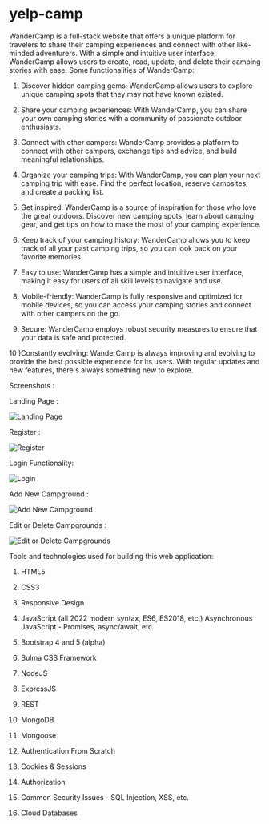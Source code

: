 # yelp-camp

WanderCamp is a full-stack website that offers a unique platform for travelers to share their camping experiences and connect with other like-minded adventurers. With a simple and intuitive user interface, WanderCamp allows users to create, read, update, and delete their camping stories with ease. Some functionalities of WanderCamp:

1) Discover hidden camping gems: WanderCamp allows users to explore unique camping spots that they may not have known existed.

2) Share your camping experiences: With WanderCamp, you can share your own camping stories with a community of passionate outdoor enthusiasts.

3) Connect with other campers: WanderCamp provides a platform to connect with other campers, exchange tips and advice, and build meaningful relationships.

4) Organize your camping trips: With WanderCamp, you can plan your next camping trip with ease. Find the perfect location, reserve campsites, and create a packing list.

5) Get inspired: WanderCamp is a source of inspiration for those who love the great outdoors. Discover new camping spots, learn about camping gear, and get tips on how to make the most of your camping experience.

6) Keep track of your camping history: WanderCamp allows you to keep track of all your past camping trips, so you can look back on your favorite memories.

7) Easy to use: WanderCamp has a simple and intuitive user interface, making it easy for users of all skill levels to navigate and use.

8) Mobile-friendly: WanderCamp is fully responsive and optimized for mobile devices, so you can access your camping stories and connect with other campers on the go.

9) Secure: WanderCamp employs robust security measures to ensure that your data is safe and protected.

10 )Constantly evolving: WanderCamp is always improving and evolving to provide the best possible experience for its users. With regular updates and new features, there's always something new to explore.


Screenshots : 

Landing Page : 

![Landing Page](https://user-images.githubusercontent.com/52581482/236548029-98cfdb43-ce17-4286-914e-bc59526cb78c.png)

Register : 

![Register](https://user-images.githubusercontent.com/52581482/236548353-1c5bb179-667b-4da4-ac8c-ec6171e008b8.png)

Login Functionality: 

![Login](https://user-images.githubusercontent.com/52581482/236548163-a0921aae-d98f-47af-b336-fa4fb6b2bdf0.png)

Add New Campground : 

![Add New Campground](https://user-images.githubusercontent.com/52581482/236548480-0ce0d08e-0c0b-46bb-bea4-2e527b331bd1.png)

Edit or Delete Campgrounds : 

![Edit or Delete Campgrounds](https://user-images.githubusercontent.com/52581482/236548581-48c64d61-c93f-4cd9-9420-f4e205395007.png)


Tools and technologies used for building this web application:

1) HTML5

2) CSS3

3) Responsive Design

4) JavaScript (all 2022 modern syntax, ES6, ES2018, etc.)
   Asynchronous JavaScript - Promises, async/await, etc.

5) Bootstrap 4 and 5 (alpha)

6) Bulma CSS Framework

7) NodeJS

8) ExpressJS

9) REST

10) MongoDB

11) Mongoose

12) Authentication From Scratch

13) Cookies & Sessions

14) Authorization

15) Common Security Issues - SQL Injection, XSS, etc.

16) Cloud Databases





